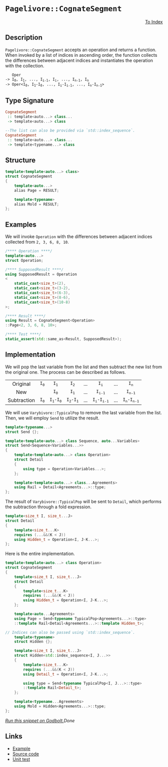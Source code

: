 <!-- Copyright 2024 Feng Mofan
SPDX-License-Identifier: Apache-2.0 -->

# `Pagelivore::CognateSegment`

<p style='text-align: right;'><a href="../../../facilities/metafunctions.md#pagelivore-cognate-segment">To Index</a></p>

## Description

`Pagelivore::CognateSegment` accepts an operation and returns a function.
When invoked by a list of indices in ascending order, the function collects the differences between adjacent indices and instantiates the operation with the collection.

<pre><code>   Oper
-> I<sub>0</sub>, I<sub>1</sub>, ..., I<sub>i-1</sub>, I<sub>i</sub>, ..., I<sub>n-1</sub>, I<sub>n</sub>
-> Oper&lt;I<sub>0</sub>, I<sub>1</sub>-I<sub>0</sub>, ..., I<sub>i</sub>-I<sub>i-1</sub>, ..., I<sub>n</sub>-I<sub>n-1</sub>&gt;</code></pre>

## Type Signature

```Haskell
CognateSegment
 :: template<auto...> class...
 -> template<auto...> class

--The list can also be provided via `std::index_sequence`.
CognateSegment
 :: template<auto...> class...
 -> template<typename...> class
```

## Structure

```C++
template<template<auto...> class>
struct CognateSegment
{
    template<auto...>
    alias Page = RESULT;

    template<typename>
    alias Mold = RESULT;
};
```

## Examples

We will invoke `Operation` with the differences between adjacent indices collected from `2, 3, 6, 8, 10`.

```C++
/**** Operation ****/
template<auto...>
struct Operation;

/**** SupposedResult ****/
using SupposedResult = Operation
<
    static_cast<size_t>(2),
    static_cast<size_t>(3-2),
    static_cast<size_t>(6-3),
    static_cast<size_t>(8-6),
    static_cast<size_t>(10-8)
>;

/**** Result ****/
using Result = CognateSegment<Operation>
::Page<2, 3, 6, 8, 10>;

/**** Test ****/
static_assert(std::same_as<Result, SupposedResult>);
```

## Implementation

We will pop the last variable from the list and then subtract the new list from the original one. The process can be described as follows.

<table>
  <tr>
    <td style="text-align: center">Original</td>
    <td style="text-align: center"><code>I<sub>0</sub></code></td>
    <td style="text-align: center"><code>I<sub>1</sub></code></td>
    <td style="text-align: center"><code>I<sub>2</sub></code></td>
    <td style="text-align: center">...</td>
    <td style="text-align: center"><code>I<sub>i</sub></code></td>
    <td style="text-align: center">...</td>
    <td style="text-align: center"><code>I<sub>n</sub></code></td>
  </tr>
  <tr>
    <td style="text-align: center">New</td>
    <td style="text-align: center"></td>
    <td style="text-align: center"><code>I<sub>0</sub></code></td>
    <td style="text-align: center"><code>I<sub>1</sub></code></td>
    <td style="text-align: center">...</td>
    <td style="text-align: center"><code>I<sub>i-1</sub></code></td>
    <td style="text-align: center">...</td>
    <td style="text-align: center"><code>I<sub>n-1</sub></code></td>
  </tr>
  <tr>
    <td style="text-align: center">Subtraction</td>
    <td style="text-align: center"><code>I<sub>0</sub></code></td>
    <td style="text-align: center"><code>I<sub>1</sub>-I<sub>0</sub></code></td>
    <td style="text-align: center"><code>I<sub>2</sub>-I<sub>1</sub></code></td>
    <td style="text-align: center">...</td>
    <td style="text-align: center"><code>I<sub>i</sub>-I<sub>i-1</sub></code></td>
    <td style="text-align: center">...</td>
    <td style="text-align: center"><code>I<sub>n</sub>-I<sub>n-1</sub></code></td>
  </tr>
</table>

We will use `Varybivore::TypicalPop` to remove the last variable from the list. Then, we will employ `Send` to utilize the result.

```C++
template<typename...>
struct Send {};

template<template<auto...> class Sequence, auto...Variables>
struct Send<Sequence<Variables...>>
{
    template<template<auto...> class Operation>
    struct Detail
    {
        using type = Operation<Variables...>;
    };

    template<template<auto...> class...Agreements>
    using Rail = Detail<Agreements...>::type;
};
```

The result of `Varybivore::TypicalPop` will be sent to `Detail`, which performs the subtraction through a fold expression.

```C++
template<size_t I, size_t...J>
struct Detail
{
    template<size_t...K>
    requires (...&&(K < J))
    using Hidden_t = Operation<I, J-K...>;
};
```

Here is the entire implementation.

```C++
template<template<auto...> class Operation>
struct CognateSegment
{
    template<size_t I, size_t...J>
    struct Detail
    {
        template<size_t...K>
        requires (...&&(K < J))
        using Hidden_t = Operation<I, J-K...>;
    };

    template<auto...Agreements>
    using Page = Send<typename TypicalPop<Agreements...>::type>
    ::template Rail<Detail<Agreements...>::template Hidden_t>;

// Indices can also be passed using `std::index_sequence`.
    template<typename>
    struct Hidden {};

    template<size_t I, size_t...J>
    struct Hidden<std::index_sequence<I, J...>>
    {
        template<size_t...K>
        requires (...&&(K < J))
        using Detail_t = Operation<I, J-K...>;

        using type = Send<typename TypicalPop<I, J...>::type>
        ::template Rail<Detail_t>;
    };

    template<typename...Agreements>
    using Mold = Hidden<Agreements...>::type;
};
```

[*Run this snippet on Godbolt.*](https://godbolt.org/#z:OYLghAFBqd5QCxAYwPYBMCmBRdBLAF1QCcAaPECAMzwBtMA7AQwFtMQByARg9KtQYEAysib0QXACx8BBAKoBnTAAUAHpwAMvAFYTStJg1DIApACYAQuYukl9ZATwDKjdAGFUtAK4sGIAKwAzKSuADJ4DJgAcj4ARpjEEoEapAAOqAqETgwe3r4BwemZjgLhkTEs8YlcybaY9iUMQgRMxAS5Pn5BdQ3Zza0EZdFxCUkpCi1tHfndEwNDFVVjAJS2qF7EyOwcAPQAVAeHR8cnezsmGgCC%2B4cA1AAimKmujMh4mAq3R%2BdXN6f/xx%2BlwuwLMgQiyG8WFuJkCbi8jlohAAnrDsCDzOCGJCvNDYW5kBN0FgqGiMb8jrdsKoCK4AGLEWRfQ5AnY7W4AdUwtwA7nRaLcvEpbgQEHhPlQvNjGiLUCC2bc0NimLTmLSRQhualiB8EgA3TDoW6GI065AbJRG1IDBQAOhBtJYqQMtPxBGRz2YbDJVwmxC8DipNPpjMEMIA7FZw/dYVYrg7ME6XZg3YnnSqU3CmAjULa82jFQYFJ8hJgAI5eV6YUjGnN520ANVaeCYsXoCh9lz9AYIQdV6AZsnxpYrVfxTeILbbH3rZMC6PjkZBtxXIrTyfx2aI9YsmGAEQYEWAHfny9XQqPt2UTGA3Nh91uI8r2Mzbl3%2B4Yh6MdrzNYnU/bWdT0CONgWjWNyWuSkhAQBECHoZkDiBR101dLM63zU9fQIf1AxguD6Ag%2BMKTuAAVD08FEWhlFQVJELOBMkwzTcMPtLCuxwntbnI1JKLEGi6JMJdwJAyCUI3dCiFuOk8GICZO27QMeL46jaPxGS5IITshNA1dBUyIwRQ9O9AgffCCHg1851AoSY1E4jLnE5jJNQaTZImGst1c0slXQBTOKUiiqIE9T3IIGsfIEPz2J0s8VwvQz3WeGFTMfWCLMIuENPk4CbJEmyrictC3C8tzNM8nNH0wXyKu3PMAHlRQSE8Fw43De2U4K1KysKIuqqKa0azU5KA1rYquPSEuAIznjilKH2pftB0EN1jK9blOv47q3CG5rRpAEAkszVq9IOoruWvW9QvKqrfOsjF8sgv49iqhgjW%2BRjUNfI71tGkFFN7Us3ojKM7IKxz12ctxzpYuq2OwQsmGLKrRxfWrczzf9W3bfz2te6K3CfMc4Sx6cf3h7Slwm1cYbhWmStYgtISRz56ueYgVWyTs9IBh5MBaOg5vGy49MmgzpqO%2BbbjZhJOYEcdm2xmdMPReyRdXWyiOBamV3p%2BmvNGxHi3rS5gB1RNGAIFq5qm24ACUmDoKXHgF2h8VN822EEcm0TO4ytc1tX5QBEPAWDu4AEkkwtwQ5YYejWVDpOGIc57bg8YA1UwUtgC93sPsKyHiv1xn5yN1n2bj3GuIzrOc7zh7dJpovX0yAAvTAAH1ewjmt267gh6wAKW51deZdx23Z1kG5r0%2Bn%2B%2B7%2BsAGlR9F24dQrWSPluCBZzMAA2cx94gJeUrcW4h%2BWZZZ/PcXbgACTwYlGG7qWZY5xp8V7i%2BAFol7%2BtWelA7gzni3WGGNbQe0wDHK2q99KXkuiZMyrhVqelYBtIKW1UjuzNtAvOPt5x%2B1muxU6h0W720nviCegs4RQJgQQ7AZ1yGP2fgwbu91U7sgjm9Si29RDxzEAoVy8RbjWmLIaeBhkTD7w0ESA6EQsCqE7koVGWxpEaHtNPPWa10FwN5iwrA8dYqPQcqApixUF49z7ngDui88wjxIWPAKvYDGMHxHIkACjMBKJUc%2BNRcJv5DwASdDWVN1Zr3njYgey84F6Q3l4Lenxd75gPkfE%2BZ8L5XxvvFO%2B1DaCv3vNLSun8Ak1iHn/ABIC16SIlsZKWQMCY/XQdxTBqlsGlIvvtQ6/tHFryYeY7kDsaFuDyew3KQsTHa3CWuAZqDGDoJNrg%2BhcDbYAFlPBGkKa4hgODPaWwYUQzMeUwZPWTgXKCdxqSsGdNyc5z1k5AgxGCCEUITIEgEFsVIsCYokQOEU2WMpzklzhtXQM78q5B1%2BS9IQXhUhFENHbD4XhaD5xZCCW2MK4UZARUilFb9ilc3jHCOacxHDIE7qIHKbhLFoggGYVYJKWhkopUjLScIaXzggIEH%2B9LSCMs5uSylbLqVRLGdgCA%2B8f6BAZdPUllEWVUo5eKgAHD/feMrplysFay9xoq2Xiq4BoH%2Byrr5EtVuDNOiKFDItRUhdFd8rU2qlrXDM9dLb4nBSU1qB1EH4jMDWYItx941mVTWQ1HCplp1Ih8W1KcOICs7izBIBAIAeIUOgxNJ43COpRRFWF8L0A5v1dfECHBVi0E4P4XgfgOBaFIKgTgbhrDWFuEIjYWwYRgh4KQAgmgy2rAANYBEkLaDQyqzBmAAJyTq4P4MdyquDhnDNICtHBJC8BYBIDQKQa11obRwXgCgQApF7bWstpA4CwBgIgEA6wCCpAROQSgaAnR0ASFEdBnBVDKslfvSQtxgDIGQLcKQtozC8ENIQEgT89D8EECIMQ7ApAyEEIoFQ6gz2kF0FwUgPIOapE4Dwctlbq19vrZweqCIH29lQFQW437f3/sA8B0DZgd4eFffQYgnbAhcGWLwU9WhVgQCQC%2B3iXGn0QDE2%2BxIwApD%2BpoCi5qlBYhkdiBEVoyJCO8HU8wYgyJ6qxG0NVU93aX153qgwWgWnMNYFiF4YAJVaC0CPdwXgWAWCGGAOIWzW8HB4ANK5ut3jqoIm2N2iItJV11qRLEDm%2BmPBYDIzhPAm63OkANMQWI2LHieaMEiIwfbVhUAMMeBs7weQyxrd2uDwgqJIekLVtDagyPYf0F5lAzbLD6DwLEI9kBVi0UaK5n%2BRJ7ymEsNYMwe7MuTiwP1iAqw7AmeyC4N60w/A4bCBEYYlRRg4aKFkAQG29CHcaAsEY1QegrYEP0KYnhOh6GW/527kxBg7cWPt2wb2Ts4bmG0C7e3qhLfWJsJDxGOBVtILu3g%2B76M/rVUxoDIGR1sYgLgKD3HMR8YE0V1YmomBYESIt0gQ7JCBFtJOwIy6NCSDMJIGRGh/D70nfoTg67SCbt47afeXB97KsnQu/e/hJCzqp8GmH5GD22GPT2orF7r0idvVRx9FApOoE4%2B%2Bz9HBWgsD1OGH%2BTBEaGS4JO20XBR0QfwEQObsHZAIfEMhprSgWuYd0P6vDTACNuYh1DyX%2B7KP3oRLcWj8PGPG%2Bmqb83o72Ma/EwkHj9LcdnuE6JuPMnJPSa4ygAwRhTeGr4HQWkckVNqY0/p7TpBdOacM8ZhwlfzOW0s9ZsjdmHNOZc5XjzXmfN1vwGaRwgWyMhfNLSSvkX6hkdi/F5EiXth1pS2l7tmXstKFyz3o88uSs3gUOVzAlXPSV9qw7hrKH5Au4w3W937XCsTasN12LC3BtfOyCNsbpk79TZmwkObHx4BLfqBuz8AgFcF%2BxCDekByWAOwyCOxyAe3yGgOKGyEgK%2B2e0aDu3aHgM22uxeyaDexQKu3%2B0wLyGwKIIIIkBB3bXBzZ0h1I0wzhwY0RwjxAzNwtw0B3gxxtx4xxzlxT3x0wEJ1GBJ1XQ5y5zN1p3DH8EnSXUCDpwZ1F2hzI33UPVl0E3PUvRvTvWo0z3Ty4w/TYE4F1z/VuBYAUD1GAz1Cj2TAmCt0xxgxw2P3qwkEa1kGa0vx0BAGCE929yIxoL9yUIoxVxozo1UGMNMPMNuEsLN2sN7AgA43jyxzBGlWTyEwvTT01zIDVyz1GHMLhU7iiM7hiM7lCMayL2UwgFU0w2rwr3S2qIMyMxMwbw1wsysxsz70wHs0czEE73S273y3n3cz80Hz/0wxHzC3H0EEn0w2n00zn2S0nCX14BXxy0TA30KxTz4FK13wqyqyP3tycKd1cIv1a08Jv2MC6xsEf3/3rRfwEFcx2DkU/0sGm1h1myfj/wGxwMaDW3cCwL0G23KEu1OxgMaDALO2QI%2ByBL%2B0ANwIwLALQL6HwMhKByex%2Bz%2BL%2ByRMBJRL4zWCoIoL8LoL3U4HozCLMIsKsIzAmA4OtxIG4P414KE34MEOJwh1EJACnVtECECH8DnVF23S5PDH50UPoM4BUJPTx1JxAEkH8Ep0XXDG3WVUkBnS4HHQPhoMCEJNh1FIZP7RoPA2FKJOlzUKvgy2alW0kCAA%3D%3D%3D)$Done$

## Links

- [Example](../../../code/facilities/metafunctions/pagelivore/cognate_segment/implementation.hpp)
- [Source code](../../../../conceptrodon/descend/pagelivore/cognate_segment.hpp)
- [Unit test](../../../../tests/unit/metafunctions/pagelivore/cognate_segment.test.hpp)
